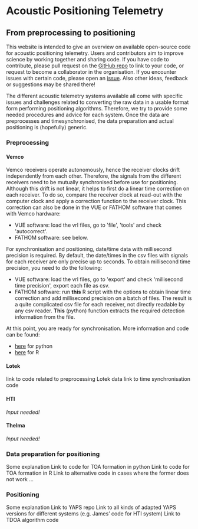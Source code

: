 # Acoustic Positioning Telemetry
## From preprocessing to positioning

This website is intended to give an overview on available open-source code for acoustic positioning telemetry. Users and contributors aim to improve science by working together and sharing code. If you have code to contribute, please pull request on the [GitHub repo](https://github.com/APosTel-team/APosTel-team.github.io) to link to your code, or request to become a collaborator in the organisation. If you encounter issues with certain code, please open an [issue](https://github.com/APosTel-team/APosTel-team.github.io/issues). Also other ideas, feedback or suggestions may be shared there!

The different acoustic telemetry systems available all come with specific issues and challenges related to converting the raw data in a usable format form performing positioning algorithms. Therefore, we try to provide some needed procedures and advice for each system. Once the data are preprocesses and timesynchronised, the data preparation and actual positioning is (hopefully) generic.


### Preprocessing

####	Vemco
Vemco receivers operate autonomously, hence the receiver clocks drift independently from each other. Therefore, the signals from the different receivers need to be mutually synchronised before use for positioning. Although this drift is not linear, it helps to first do a linear time correction on each receiver. To do so, compare the receiver clock at read-out with the computer clock and apply a correction function to the receiver clock. This correction can also be done in the VUE or FATHOM software that comes with Vemco hardware:
- VUE software: load the vrl files, go to 'file', 'tools' and check 'autocorrect'.
- FATHOM software: see below.

For synchronisation and positioning, date/time data with millisecond precision is required. By default, the date/times in the csv files with signals for each receiver are only precise up to seconds. To obtain millisecond time precision, you need to do the following:
- VUE software: load the vrl files, go to 'export' and check 'millisecond time precision', export each file as csv.
- FATHOM software: run **this** R script with the options to obtain linear time correction and add millisecond precision on a batch of files. The result is a quite complicated csv file for each receiver, not directly readable by any csv reader. **This** (python) function extracts the required detection information from the file.

At this point, you are ready for synchronisation. More information and code can be found:
- [here](https://github.com/JennaVergeynst/time_synchronization) for python
- [here](https://github.com/elipickh/ReceiverArrays) for R


#### Lotek
link to code related to preprocessing Lotek data
link to time synchronisation code

#### HTI
*Input needed!*

#### Thelma
*Input needed!*


### Data preparation for positioning

Some explanation 
Link to code for TOA formation in python
Link to code for TOA formation in R
Link to alternative code in cases where the former does not work
...

### Positioning

Some explanation
Link to YAPS repo
Link to all kinds of adapted YAPS versions for different systems (e.g. James’ code for HTI system)
Link to TDOA algorithm code

